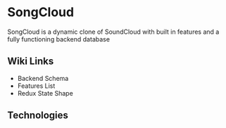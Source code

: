 # SongCloud

SongCloud is a dynamic clone of SoundCloud with built in features and a fully functioning backend database

## Wiki Links

<ul>
 <li>Backend Schema</li>
 <li>Features List</li>
 <li>Redux State Shape</li>
</ul>

## Technologies
